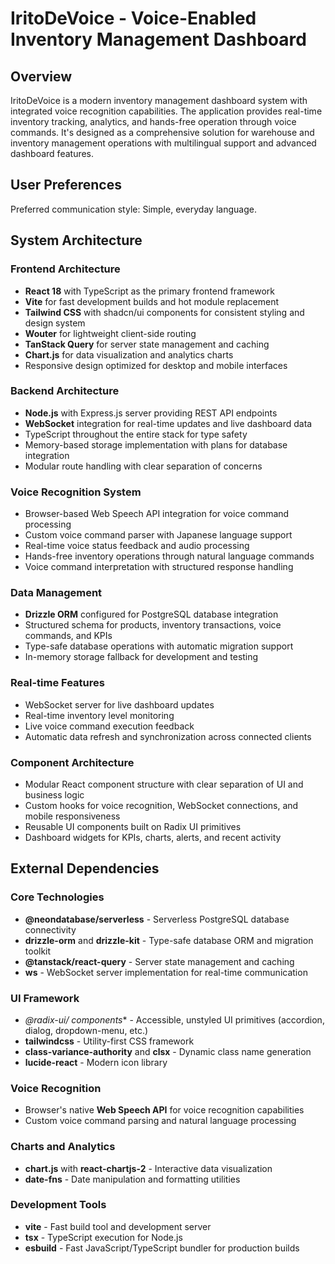# IritoDeVoice - Voice-Enabled Inventory Management Dashboard

## Overview

IritoDeVoice is a modern inventory management dashboard system with integrated voice recognition capabilities. The application provides real-time inventory tracking, analytics, and hands-free operation through voice commands. It's designed as a comprehensive solution for warehouse and inventory management operations with multilingual support and advanced dashboard features.

## User Preferences

Preferred communication style: Simple, everyday language.

## System Architecture

### Frontend Architecture
- **React 18** with TypeScript as the primary frontend framework
- **Vite** for fast development builds and hot module replacement
- **Tailwind CSS** with shadcn/ui components for consistent styling and design system
- **Wouter** for lightweight client-side routing
- **TanStack Query** for server state management and caching
- **Chart.js** for data visualization and analytics charts
- Responsive design optimized for desktop and mobile interfaces

### Backend Architecture
- **Node.js** with Express.js server providing REST API endpoints
- **WebSocket** integration for real-time updates and live dashboard data
- TypeScript throughout the entire stack for type safety
- Memory-based storage implementation with plans for database integration
- Modular route handling with clear separation of concerns

### Voice Recognition System
- Browser-based Web Speech API integration for voice command processing
- Custom voice command parser with Japanese language support
- Real-time voice status feedback and audio processing
- Hands-free inventory operations through natural language commands
- Voice command interpretation with structured response handling

### Data Management
- **Drizzle ORM** configured for PostgreSQL database integration
- Structured schema for products, inventory transactions, voice commands, and KPIs
- Type-safe database operations with automatic migration support
- In-memory storage fallback for development and testing

### Real-time Features
- WebSocket server for live dashboard updates
- Real-time inventory level monitoring
- Live voice command execution feedback
- Automatic data refresh and synchronization across connected clients

### Component Architecture
- Modular React component structure with clear separation of UI and business logic
- Custom hooks for voice recognition, WebSocket connections, and mobile responsiveness
- Reusable UI components built on Radix UI primitives
- Dashboard widgets for KPIs, charts, alerts, and recent activity

## External Dependencies

### Core Technologies
- **@neondatabase/serverless** - Serverless PostgreSQL database connectivity
- **drizzle-orm** and **drizzle-kit** - Type-safe database ORM and migration toolkit
- **@tanstack/react-query** - Server state management and caching
- **ws** - WebSocket server implementation for real-time communication

### UI Framework
- **@radix-ui/* components** - Accessible, unstyled UI primitives (accordion, dialog, dropdown-menu, etc.)
- **tailwindcss** - Utility-first CSS framework
- **class-variance-authority** and **clsx** - Dynamic class name generation
- **lucide-react** - Modern icon library

### Voice Recognition
- Browser's native **Web Speech API** for voice recognition capabilities
- Custom voice command parsing and natural language processing

### Charts and Analytics
- **chart.js** with **react-chartjs-2** - Interactive data visualization
- **date-fns** - Date manipulation and formatting utilities

### Development Tools
- **vite** - Fast build tool and development server
- **tsx** - TypeScript execution for Node.js
- **esbuild** - Fast JavaScript/TypeScript bundler for production builds